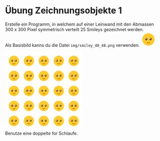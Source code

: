 # Übung Zeichnungsobjekte 1

Erstelle ein Programm, in welchem auf einer Leinwand mit den Abmassen 300 x 300 Pixel symmetrisch verteilt
25 Smileys gezeichnet werden.  
Als Basisbild kanns du die Datei `img/smiley_48_48.png` verwenden. 
<img src="img/smiley_48_48.png">

<img src="img/solution.png" width="50%">

<div class='hint'>
    Benutze eine doppelte for Schlaufe.
</div>
